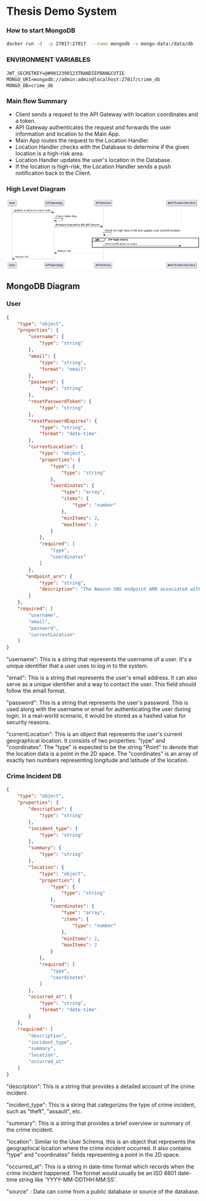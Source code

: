 # Thesis Demo System
### How to start MongoDB 
```sh
docker run -d  -p 27017:27017  --name mongodb -v mongo-data:/data/db  -e MONGODB_INITDB_ROOT_USERNAME=admin -e MONGO_INITDB_DATABASE=crime_db  -e MONGODB_INITDB_ROOT_PASSWORD=admin mongo:latest
```

### ENVIRONMENT VARIABLES
```shell
JWT_SECRETKEY=@#9012390123TRANDIEPBANGCUTIE
MONGO_URI=mongodb://admin:admin@localhost:27017/crime_db
MONGO_DB=crime_db
```

### Main flow Summary
- Client sends a request to the API Gateway with location coordinates and a token.
- API Gateway authenticates the request and forwards the user information and location to the Main App.
- Main App routes the request to the Location Handler.
- Location Handler checks with the Database to determine if the given location is a high-risk area.
- Location Handler updates the user's location in the Database.
- If the location is high-risk, the Location Handler sends a push notification back to the Client.

### High Level Diagram
![Alt text](image.png)

## MongoDB Diagram
### User 
```json
{
    "type": "object",
    "properties": {
        "username": {
            "type": "string"
        },
        "email": {
            "type": "string",
            "format": "email"
        },
        "password": {
            "type": "string"
        },
        "resetPasswordToken": {
            "type": "string"
        },
        "resetPasswordExpires": {
            "type": "string",
            "format": "date-time"
        },
        "currentLocation": {
            "type": "object",
            "properties": {
                "type": {
                    "type": "string"
                },
                "coordinates": {
                    "type": "array",
                    "items": {
                        "type": "number"
                    },
                    "minItems": 2,
                    "maxItems": 2
                }
            },
            "required": [
                "type",
                "coordinates"
            ]
        },
       "endpoint_arn": {
            "type": "string",
            "description": "The Amazon SNS endpoint ARN associated with the user."
        }
    },
    "required": [
        "username",
        "email",
        "password",
        "currentLocation"
    ]
}
```

"username": This is a string that represents the username of a user. It's a unique identifier that a user uses to log in to the system.

"email": This is a string that represents the user's email address. It can also serve as a unique identifier and a way to contact the user. This field should follow the email format.

"password": This is a string that represents the user's password. This is used along with the username or email for authenticating the user during login. In a real-world scenario, it would be stored as a hashed value for security reasons.

"currentLocation": This is an object that represents the user's current geographical location. It consists of two properties: "type" and "coordinates". The "type" is expected to be the string "Point" to denote that the location data is a point in the 2D space. The "coordinates" is an array of exactly two numbers representing longitude and latitude of the location.


### Crime Incident DB
```json
{
    "type": "object",
    "properties": {
        "description": {
            "type": "string"
        },
        "incident_type": {
            "type": "string"
        },
        "summary": {
            "type": "string"
        },
        "location": {
            "type": "object",
            "properties": {
                "type": {
                    "type": "string"
                },
                "coordinates": {
                    "type": "array",
                    "items": {
                        "type": "number"
                    },
                    "minItems": 2,
                    "maxItems": 2
                }
            },
            "required": [
                "type",
                "coordinates"
            ]
        },
        "occurred_at": {
            "type": "string",
            "format": "date-time"
        }
    },
    "required": [
        "description",
        "incident_type",
        "summary",
        "location",
        "occurred_at"
    ]
}
```

"description": This is a string that provides a detailed account of the crime incident.

"incident_type": This is a string that categorizes the type of crime incident, such as "theft", "assault", etc.

"summary": This is a string that provides a brief overview or summary of the crime incident.

"location": Similar to the User Schema, this is an object that represents the geographical location where the crime incident occurred. It also contains "type" and "coordinates" fields representing a point in the 2D space.

"occurred_at": This is a string in date-time format which records when the crime incident happened. The format would usually be an ISO 8601 date-time string like 'YYYY-MM-DDTHH:MM:SS'.

"source" : Data can come from a public database or source of the database.
